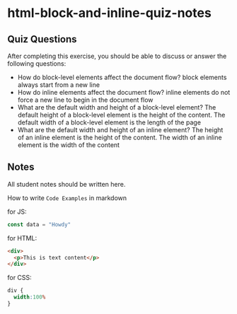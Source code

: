 # html-block-and-inline-quiz-notes

## Quiz Questions

After completing this exercise, you should be able to discuss or answer the following questions:

- How do block-level elements affect the document flow?
block elements always start from a new line
- How do inline elements affect the document flow?
inline elements do not force a new line to begin in the document flow
- What are the default width and height of a block-level element?
The default height of a block-level element is the height of the content. The default width of a block-level element is the length of the page
- What are the default width and height of an inline element?
The height of an inline element is the height of the content. The width of an inline element is the width of the content
## Notes

All student notes should be written here.


How to write `Code Examples` in markdown

for JS:
```javascript
const data = "Howdy"
```

for HTML:
```html
<div>
  <p>This is text content</p>
</div>
```

for CSS:
```css
div {
  width:100%
}
```
